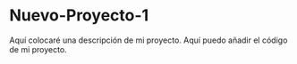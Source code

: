 # Nuevo-Proyecto-1
Aquí colocaré una descripción de mi proyecto.
Aquí puedo añadir el código de mi proyecto.
